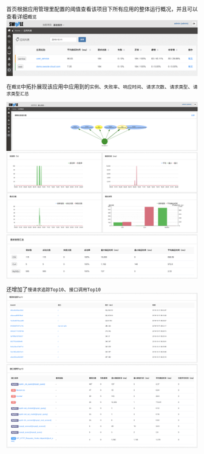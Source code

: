 首页根据应用管理里配置的阈值查看该项目下所有应用的整体运行概况，并且可以查看详细`概览`
![](images/screenshot_1570756452715.png)

在`概览`中拓扑展现该应用中应用到的`实例`、`失败率`、`响应时间`、`请求次数`、`请求类型`、`请求类型汇总`

![实例](images/screenshot_1570756596084.png)
![失败率等](images/screenshot_1570756622555.png)
![请求类型汇总](images/screenshot_1570757398007.png)

还增加了`慢请求追踪Top10`、`接口调用Top10`
![慢请求追踪Top10](images/screenshot_1570756932916.png)
![接口调用Top10](images/screenshot_1570757320157.png)